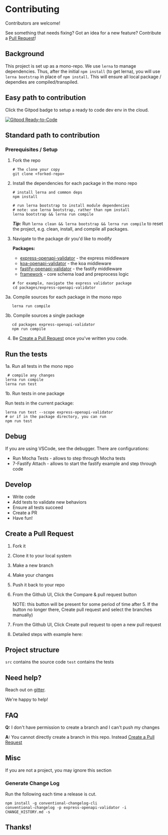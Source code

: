 # Contributing

Contributors are welcome!

See something that needs fixing? Got an idea for a new feature? Contribute a [Pull Request](#Create-a-Pull-Request)!

## Background

This project is set up as a mono-repo. We use `lerna` to manage dependencies. Thus, after the initial `npm install` (to get lerna), you will use `lerna bootstrap` in place of `npm install`. This will ensure all local package / dependies are compiled/transpiled.

## Easy path to contribution
Click the Gitpod badge to setup a ready to code dev env in the cloud.

[![Gitpod Ready-to-Code](https://img.shields.io/badge/Gitpod-Ready--to--Code-blue?logo=gitpod)](https://gitpod.io/#https://github.com/cdimascio/express-openapi-validator)

## Standard path to contribution

### Prerequisites / Setup

1. Fork the repo

   ```shell
   # The clone your copy
   git clone <forked-repo>
   ```

2. Install the dependencies for each package in the mono repo

   ```shell
   # install lerna and common deps
   npm install 

   # run lerna bootstrap to install module dependencies
   # note: use lerna bootstrap, rather than npm install
   lerna bootstrap && lerna run compile
   ```

   _**Tip:**_ Run `lerna clean && lerna bootstrap && lerna run compile` to reset the project, e.g. clean, install, and compile all packages.

3. Navigate to the package dir you'd like to modify

   **Packages:**
   - [express-openapi-validator](/packages/express-openapi-validator) - the express middleware 
   - [koa-openapi-validator](/packages/koa-openapi-validator) - the koa middleware 
   - [fastify-openapi-validator](/packages/fastify-openapi-validator) - the fastify middleware 
   - [framework](/packages/framework) - core schema load and preprocess logic
   

   ```shell
   # for example, navigate the express validator package
   cd packages/express-openapi-validator
   ```
3a. Compile sources for each package in the mono repo

```shell
   lerna run compile
```

3b. Compile sources a single package

```shell
   cd packages express-openapi-validator
   npm run compile
```
   
4. Be [Create a Pull Request](#create-a-pull-request) once you've written you code.

## Run the tests

1a. Run all tests in the mono repo

   ```shell
    # compile any changes
   lerna run compile
   lerna run test
   ```

1b. Run tests in one package

   Run tests in the current package:

   ```shell
   lerna run test --scope express-openapi-validator
   # or if in the package directory, you can run
   npm run test
   ```

## Debug

If you are using VSCode, see the debugger. There are configurations:
- Run Mocha Tests - allows to step through Mocha tests
- 7-Fastify Attach - allows to start the fastify example and step through code

## Develop

- Write code
- Add tests to validate new behaviors
- Ensure all tests succeed
- Create a PR
- Have fun!

## Create a Pull Request

1. Fork it
2. Clone it to your local system
3. Make a new branch
4. Make your changes
5. Push it back to your repo
6. From the Github UI, Click the Compare & pull request button 

   NOTE: this button will be present for some period of time after 5. If the button no longer there, Create pull request and select the branches manually)
6. From the Github UI, Click Create pull request to open a new pull request
7. Detailed steps with example here:

## Project structure

`src` contains the source code
`test` contains the tests

## Need help?

Reach out on [gitter](https://gitter.im/cdimascio-oss/community).

We're happy to help!

## FAQ
**Q:** I don't have permission to create a branch and I can't push my changes

**A:** You cannot directly create a branch in this repo. Instead [Create a Pull Request](#create-a-pull-request)


## Misc 
If you are not a project, you may ignore this section

### Generate Change Log

Run the following each time a release is cut.

```shell
npm install -g conventional-changelog-cli
conventional-changelog -p express-openapi-validator -i CHANGE_HISTORY.md -s
```

## Thanks!
